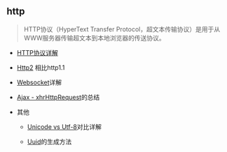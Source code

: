 ## http

> HTTP协议（HyperText Transfer Protocol，超文本传输协议）是用于从WWW服务器传输超文本到本地浏览器的传送协议。

* [HTTP协议详解](./httpProtocol)

* [Http2](./http2) 相比http1.1

* [Websocket](websocket)详解

* [Ajax - xhrHttpRequest](ajax)的总结

* 其他

    - [Unicode vs Utf-8](unicode)对比详解

    - [Uuid](uuid)的生成方法